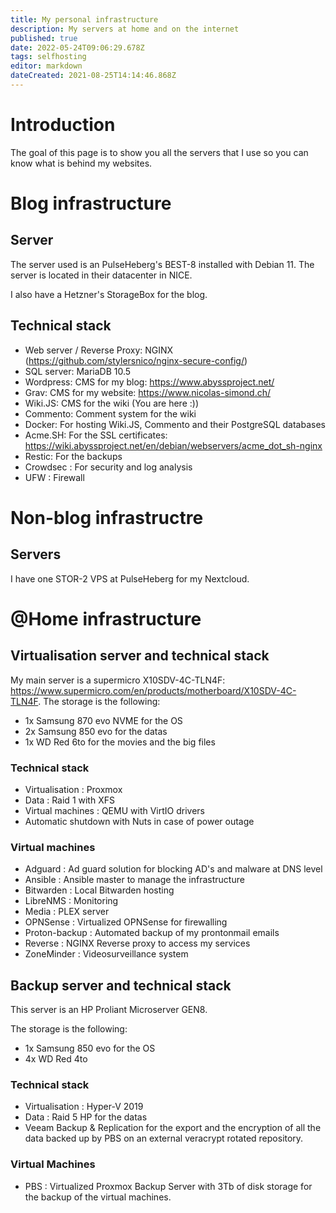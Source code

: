 ```yaml
---
title: My personal infrastructure
description: My servers at home and on the internet
published: true
date: 2022-05-24T09:06:29.678Z
tags: selfhosting
editor: markdown
dateCreated: 2021-08-25T14:14:46.868Z
---
```


# Introduction
The goal of this page is to show you all the servers that I use so you can know what is behind my websites.


# Blog infrastructure

## Server

The server used is an PulseHeberg's BEST-8 installed with Debian 11.
The server is located in their datacenter in NICE.

I also have a Hetzner's StorageBox for the blog.

## Technical stack

- Web server / Reverse Proxy: NGINX (https://github.com/stylersnico/nginx-secure-config/)
- SQL server: MariaDB 10.5
- Wordpress: CMS for my blog: https://www.abyssproject.net/
- Grav: CMS for my website: https://www.nicolas-simond.ch/
- Wiki.JS: CMS for the wiki (You are here :))
- Commento: Comment system for the wiki
- Docker: For hosting Wiki.JS, Commento and their PostgreSQL databases
- Acme.SH: For the SSL certificates: https://wiki.abyssproject.net/en/debian/webservers/acme_dot_sh-nginx
- Restic: For the backups
- Crowdsec : For security and log analysis
- UFW : Firewall

# Non-blog infrastructre

## Servers

I have one STOR-2 VPS at PulseHeberg for my Nextcloud.

# @Home infrastructure

## Virtualisation server and technical stack
My main server is a supermicro X10SDV-4C-TLN4F: https://www.supermicro.com/en/products/motherboard/X10SDV-4C-TLN4F.
The storage is the following: 
- 1x Samsung 870 evo NVME for the OS
- 2x Samsung 850 evo for the datas
- 1x WD Red 6to for the movies and the big files

### Technical stack

- Virtualisation : Proxmox
- Data : Raid 1 with XFS
- Virtual machines : QEMU with VirtIO drivers
- Automatic shutdown with Nuts in case of power outage

### Virtual machines

- Adguard : Ad guard solution for blocking AD's and malware at DNS level
- Ansible : Ansible master to manage the infrastructure
- Bitwarden : Local Bitwarden hosting
- LibreNMS : Monitoring
- Media : PLEX server
- OPNSense : Virtualized OPNSense for firewalling
- Proton-backup : Automated backup of my prontonmail emails
- Reverse : NGINX Reverse proxy to access my services
- ZoneMinder : Videosurveillance system



## Backup server and technical stack

This server is an HP Proliant Microserver GEN8.

The storage is the following: 
- 1x Samsung 850 evo for the OS
- 4x WD Red 4to

### Technical stack

- Virtualisation : Hyper-V 2019
- Data : Raid 5 HP for the datas
- Veeam Backup & Replication for the export and the encryption of all the data backed up by PBS on an external veracrypt rotated repository.

### Virtual Machines

- PBS : Virtualized Proxmox Backup Server with 3Tb of disk storage for the backup of the virtual machines.